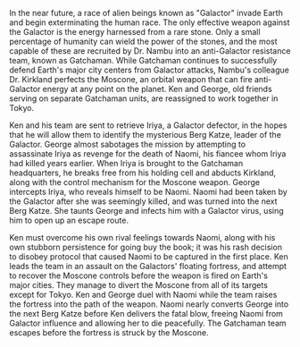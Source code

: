 In the near future, a race of alien beings known as "Galactor" invade Earth and begin exterminating the human race. The only effective weapon against the Galactor is the energy harnessed from a rare stone. Only a small percentage of humanity can wield the power of the stones, and the most capable of these are recruited by Dr. Nambu into an anti-Galactor resistance team, known as Gatchaman. While Gatchaman continues to successfully defend Earth's major city centers from Galactor attacks, Nambu's colleague Dr. Kirkland perfects the Moscone, an orbital weapon that can fire anti-Galactor energy at any point on the planet. Ken and George, old friends serving on separate Gatchaman units, are reassigned to work together in Tokyo.

Ken and his team are sent to retrieve Iriya, a Galactor defector, in the hopes that he will allow them to identify the mysterious Berg Katze, leader of the Galactor. George almost sabotages the mission by attempting to assassinate Iriya as revenge for the death of Naomi, his fiancee whom Iriya had killed years earlier. When Iriya is brought to the Gatchaman headquarters, he breaks free from his holding cell and abducts Kirkland, along with the control mechanism for the Moscone weapon. George intercepts Iriya, who reveals himself to be Naomi. Naomi had been taken by the Galactor after she was seemingly killed, and was turned into the next Berg Katze. She taunts George and infects him with a Galactor virus, using him to open up an escape route.

Ken must overcome his own rival feelings towards Naomi, along with his own stubborn persistence for going buy the book; it was his rash decision to disobey protocol that caused Naomi to be captured in the first place. Ken leads the team in an assault on the Galactors' floating fortress, and attempt to recover the Moscone controls before the weapon is fired on Earth's major cities. They manage to divert the Moscone from all of its targets except for Tokyo. Ken and George duel with Naomi while the team raises the fortress into the path of the weapon. Naomi nearly converts George into the next Berg Katze before Ken delivers the fatal blow, freeing Naomi from Galactor influence and allowing her to die peacefully. The Gatchaman team escapes before the fortress is struck by the Moscone.
